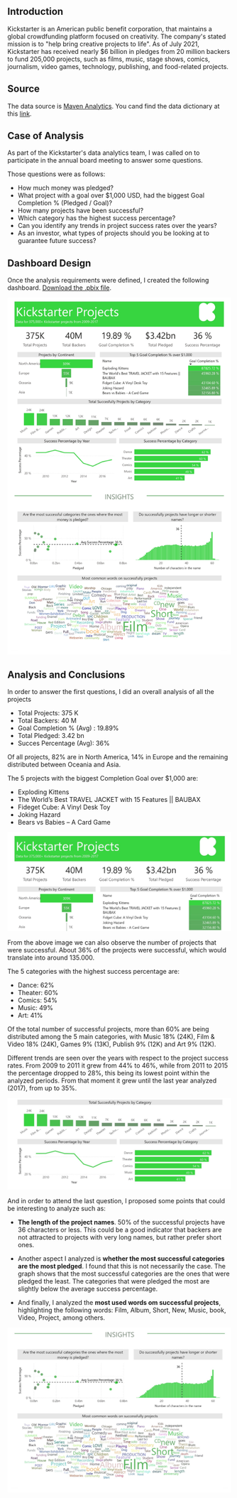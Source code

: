 ## Introduction ##
Kickstarter is an American public benefit corporation, that maintains a global crowdfunding platform focused on creativity. The company's stated mission is to "help bring creative projects to life". As of July 2021, Kickstarter has received nearly $6 billion in pledges from 20 million backers to fund 205,000 projects, such as films, music, stage shows, comics, journalism, video games, technology, publishing, and food-related projects.

## Source ##
The data source is [Maven Analytics]( https://www.mavenanalytics.io/data-playground).
You cand find the data dictionary at this [link](https://github.com/morales-francisco/Dashboards/blob/main/Kickstarter/Data/kickstarter_projects_data_dictionary.csv).

## Case of Analysis ##

As part of the Kickstarter's data analytics team, I was called on to participate in the annual board meeting to answer some questions.

Those questions were as follows:
- How much money was pledged?
- What project with a goal over $1,000 USD, had the biggest Goal Completion % (Pledged / Goal)?
- How many projects have been successful?
- Which category has the highest success percentage?
- Can you identify any trends in project success rates over the years?
- As an investor, what types of projects should you be looking at to guarantee future success?

## Dashboard Design ##


Once the analysis requirements were defined, I created the following dashboard.
[Download the .pbix file](https://github.com/morales-francisco/Dashboards/raw/main/Kickstarter/kickstarter-projects.pbix).



![dashboard](Images/dashboard.jpg)




## Analysis and Conclusions ##

In order to answer the first questions, I did an overall analysis of all the projects

- Total Projects: 375 K
- Total Backers: 40 M
- Goal Completion % (Avg) : 19.89%
- Total Pledged: 3.42 bn
- Succes Percentage (Avg): 36% 

Of all projects, 82% are in North America, 14% in Europe and the remaining distributed between Oceania and Asia.

The 5 projects with the biggest Completion Goal over $1,000 are:
- Exploding Kittens
- The World’s Best TRAVEL JACKET with 15 Features || BAUBAX
- Fideget Cube: A Vinyl Desk Toy
- Joking Hazard
- Bears vs Babies – A Card Game  


![part1](Images/part1.jpg)



From the above image we can also observe the number of projects that were successful. 
About 36% of the projects were successful, which would translate into around 135.000.

The 5 categories with the highest success percentage are:
- Dance: 62%
- Theater: 60% 
- Comics: 54%
- Music: 49%
- Art: 41% 

Of the total number of successful projects, more than 60% are being distributed among the 5 main categories, with Music 18% (24K), Film & Video 18% (24K), Games 9% (13K), Publish 9% (12K) and Art 9% (12K).


Different trends are seen over the years with respect to the project success rates.
From 2009 to 2011 it grew from 44% to 46%, while from 2011 to 2015 the percentage dropped to 28%, this being its lowest point within the analyzed periods. From that moment it grew until the last year analyzed (2017), from up to 35%.




![part2](Images/part2.jpg)





And in order to attend the last question, I proposed some points that could be interesting to analyze such as:

- **The length of the project names**. 50% of the successful projects have 36 characters or less.  This could be a good indicator that backers are not attracted to projects with very long names, but rather prefer short ones.

- Another aspect I analyzed is **whether the most successful categories are the most pledged**. I found that this is not necessarily the case. The graph shows that the most successful categories are the ones that were pledged the least. The categories that were pledged the most are slightly below the average success percentage.


- And finally, I analyzed the **most used words om successful projects**, highlighting the following words: Film, Album, Short, New, Music, book, Video, Project, among others.




![part3](Images/part3.jpg)

